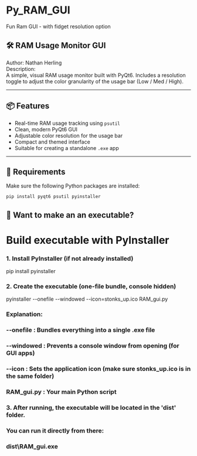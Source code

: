 # Py_RAM_GUI
Fun Ram GUI - with fidget resolution option


## 🛠️ RAM Usage Monitor GUI

Author: Nathan Herling  
Description:  
A simple, visual RAM usage monitor built with PyQt6. Includes a resolution toggle to adjust the color granularity of the usage bar (Low / Med / High).  

---

## 📦 Features

- Real-time RAM usage tracking using `psutil`
- Clean, modern PyQt6 GUI
- Adjustable color resolution for the usage bar
- Compact and themed interface
- Suitable for creating a standalone `.exe` app

---

## 🧰 Requirements

Make sure the following Python packages are installed:

```bash
pip install pyqt6 psutil pyinstaller
```


## 🚀 Want to make an an executable?
# Build executable with PyInstaller

### 1. Install PyInstaller (if not already installed)
pip install pyinstaller

### 2. Create the executable (one-file bundle, console hidden)
pyinstaller --onefile --windowed --icon=stonks_up.ico RAM_gui.py

### Explanation:
### --onefile       : Bundles everything into a single .exe file
### --windowed      : Prevents a console window from opening (for GUI apps)
### --icon          : Sets the application icon (make sure stonks_up.ico is in the same folder)
### RAM_gui.py      : Your main Python script

### 3. After running, the executable will be located in the 'dist' folder.
###    You can run it directly from there:
###    dist\RAM_gui.exe
